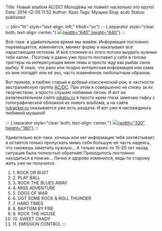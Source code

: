 Title: Новый альбом AC/DC! Молодёжь не поймёт насколько это круто!
Date: 2014-12-05 11:52
Author: Краз
Tags: Музыка
Slug: acdc
Status: published

::: {dir="ltr" style="text-align: left;" trbidi="on"}
::: {.separator style="clear: both; text-align: center;"}
[![](http://3.bp.blogspot.com/-UO_Bxfjz6CA/VIIMrvD2lyI/AAAAAAAAKsA/2blMziHChfc/s1600/cover.jpg){width="640" height="640"}](http://rutracker.org/forum/viewtopic.php?t=4876548)
:::

  
Всё-таки  в удивительное время мы живём. Информация постоянно перемещается, изменяется, меняет форму и накатывает всё нарастающим потоком. И всё сложнее из этого потока выудить нужные тебе капли.  Поэтому я давно уже просто поставил у себя в голове триггеры на интересующие меня темы и просто жду как рыбак свою рыбку. Я знаю, что рано или поздно интересная информация или сама ко мне попадёт или её эхо, часто изменённое любопытным образом.  
  
Вот пример, я люблю старый и добрый классический рок, в частности австралийскую группу [AC/DC](http://yandex.ru/clck/jsredir?from=yandex.ru%3Byandsearch%3Bweb%3B%3B&text=&etext=529.z0bP9z6Tp-co0CqTutSjyz2_6QFXU8GHgqKQxcx_mYQ77I-NJhDwR8B01f5TZIrPoQORQdgNtl_BcrySUE14jENo6tXpYNyLhaIRJBNTWofOmPJ-eKrFhZEah8ptVtMQGQhU7-aKn638VWd7p_WA-S6wA8s0vYZz7IP8XrhtLyk.c9c8b28dfc5930e17c8c80be85a27c2e85a3d568&uuid=&state=AiuY0DBWFJ4ePaEse6rgeAjgs2pI3DW99KUdgowt9Xti-b8lArfpY_ZKntpOOi6s7D0CR2YihK0W3oG2OHWRQ9gI0829aUYRyP2UTueM0VIsh1paztNAz4vuEzw0298a-vpz5KK3lZVL6II5tOS_it17co8L9aPAk1NXWPz7mYky3qzD78ltGl7fNubEWbtvsjMZJZFT8obyjRCncYbpMaygimJ_1O-hhENtYVj5Hp5UnDYMWJn5-DKqnN8g2kWazrO9Lcyk-ks_fwKNUDAmpQMxT-f67AuXBY-736s5MB5MT2xjdT6cDN-9ntr25voX-09OqA1ePbcJ8KS3RX9-mAFnfPZ5AV0NtS85JBEjGhIavQMRHFjzNkI0UTfmWezeTjIXSAsMVgc4ILPAi3r8zs4LTS_xy3C1UNh8HJZFTNNBPTN9P4ZrLomIu8qgP6OmEJ4l5ZM4Ul-duSME0SrFsfEGwFSpWVE4NVEOaoTnhMy_i_UMYp7QR1Zv3XeA18q2VDdTdbSdEBE&data=UlNrNmk5WktYejR0eWJFYk1LdmtxaVJTd011TVdPaENrcWdpQnJMZ2p6SGFjRWZMbXhZMzFsa25KUm55T2hiNUh4a0xEaGo1UDNmR3p6dUJOQWhoSWc4cmQyX212SnVw&b64e=2&sign=329fb5858dcd7942cde714e513201903&keyno=0&l10n=ru&cts=1417808652604&mc=3.958229168669879). При этом я совершенно не слежу за их творчеством, а просто слушаю любимые песни. И вот на развлекательном сайте [pikabu.ru](http://pikabu.ru/) я просто крем глаза замечаю гифку с голографической обложкой их нового альбома, а на сайте [rutracker.ru](http://rutracker.ru/) оказывается уже есть раздача. И вот уже я наслаждаюсь любимой музыкой!  

::: {.separator style="clear: both; text-align: center;"}
[![](http://1.bp.blogspot.com/-7tqYJ91knYs/VIIOc-2TazI/AAAAAAAAKsM/1j90t6A6rTE/s1600/1417177890-1c6d78e7c5fdab40b33c3608e5517204.gif){width="320" height="180"}](http://1.bp.blogspot.com/-7tqYJ91knYs/VIIOc-2TazI/AAAAAAAAKsM/1j90t6A6rTE/s1600/1417177890-1c6d78e7c5fdab40b33c3608e5517204.gif)
:::

  
  
Удивительно всё-таки. хочешь или нет информация тебя захлёстывает, и остается только пропускать мимо себя большую её часть надеясь, что сможешь заметить нужную... А только каких-то 15-20 лет назад ситуация была полностью обратная! Приходилось постоянно находиться в поиске... Лично я здорово изменился, ведь по старому жить уже не получится.  
  

1.  1\. ROCK OR BUST
2.  2\. PLAY BALL
3.  3\. ROCK THE BLUES AWAY
4.  4\. MISS ADVENTURE
5.  5\. DOGS OF WAR
6.  6\. GOT SOME ROCK & ROLL THUNDER
7.  7\. HARD TIMES
8.  8\. BAPTISM BY FIRE
9.  9\. ROCK THE HOUSE
10. 10\. SWEET CANDY
11. 11\. EMISSION CONTROL
:::
